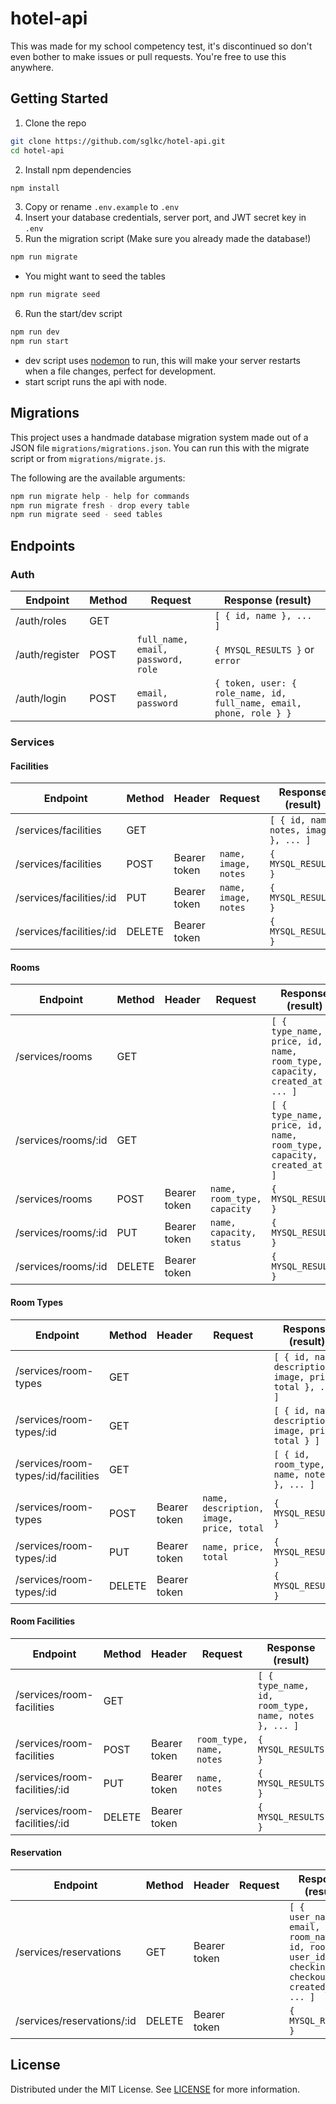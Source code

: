 # hotel-api

This was made for my school competency test, it's discontinued so don't even bother to make issues or pull requests. You're free to use this anywhere.

## Getting Started

1.  Clone the repo

```sh
git clone https://github.com/sglkc/hotel-api.git
cd hotel-api
```

2.  Install npm dependencies

```sh
npm install
```

3.  Copy or rename `.env.example` to `.env`
4.  Insert your database credentials, server port, and JWT secret key in `.env`
5.  Run the migration script (Make sure you already made the database!)

```sh
npm run migrate
```

-   You might want to seed the tables

```sh
npm run migrate seed
```

6.  Run the start/dev script

```sh
npm run dev
npm run start
```

-   dev script uses [nodemon](https://nodemon.io/) to run, this will make your server restarts when a file changes, perfect for development.
-   start script runs the api with node.

## Migrations

This project uses a handmade database migration system made out of a JSON file `migrations/migrations.json`. You can run this with the migrate script or from `migrations/migrate.js`.

The following are the available arguments:

```sh
npm run migrate help - help for commands
npm run migrate fresh - drop every table
npm run migrate seed - seed tables
```

## Endpoints

### Auth

| Endpoint       | Method | Request                            | Response (result)                                                   |
| -------------- | ------ | ---------------------------------- | ------------------------------------------------------------------- |
| /auth/roles    | GET    |                                    | `[ { id, name }, ... ]`                                             |
| /auth/register | POST   | `full_name, email, password, role` | `{ MYSQL_RESULTS }` or `error`                                      |
| /auth/login    | POST   | `email, password`                  | `{ token, user: { role_name, id, full_name, email, phone, role } }` |

### Services

#### Facilities

| Endpoint                 | Method | Header       | Request              | Response (result)                     |
| ------------------------ | ------ | ------------ | -------------------- | ------------------------------------- |
| /services/facilities     | GET    |              |                      | `[ { id, name, notes, image }, ... ]` |
| /services/facilities     | POST   | Bearer token | `name, image, notes` | `{ MYSQL_RESULTS }`                   |
| /services/facilities/:id | PUT    | Bearer token | `name, image, notes` | `{ MYSQL_RESULTS }`                   |
| /services/facilities/:id | DELETE | Bearer token |                      | `{ MYSQL_RESULTS }`                   |

#### Rooms

| Endpoint            | Method | Header       | Request                     | Response (result)                                                          |
| ------------------- | ------ | ------------ | --------------------------- | -------------------------------------------------------------------------- |
| /services/rooms     | GET    |              |                             | `[ { type_name, price, id, name, room_type, capacity, created_at }, ... ]` |
| /services/rooms/:id | GET    |              |                             | `[ { type_name, price, id, name, room_type, capacity, created_at } ]`      |
| /services/rooms     | POST   | Bearer token | `name, room_type, capacity` | `{ MYSQL_RESULTS }`                                                        |
| /services/rooms/:id | PUT    | Bearer token | `name, capacity, status`    | `{ MYSQL_RESULTS }`                                                        |
| /services/rooms/:id | DELETE | Bearer token |                             | `{ MYSQL_RESULTS }`                                                        |

#### Room Types

| Endpoint                            | Method | Header       | Request                                  | Response (result)                                         |
| ----------------------------------- | ------ | ------------ | ---------------------------------------- | --------------------------------------------------------- |
| /services/room-types                | GET    |              |                                          | `[ { id, name, description, image, price, total }, ... ]` |
| /services/room-types/:id            | GET    |              |                                          | `[ { id, name, description, image, price, total } ]`      |
| /services/room-types/:id/facilities | GET    |              |                                          | `[ { id, room_type, name, notes }, ... ]`                 |
| /services/room-types                | POST   | Bearer token | `name, description, image, price, total` | `{ MYSQL_RESULTS }`                                       |
| /services/room-types/:id            | PUT    | Bearer token | `name, price, total`                     | `{ MYSQL_RESULTS }`                                       |
| /services/room-types/:id            | DELETE | Bearer token |                                          | `{ MYSQL_RESULTS }`                                       |

#### Room Facilities

| Endpoint                      | Method | Header       | Request                  | Response (result)                                    |
| ----------------------------- | ------ | ------------ | ------------------------ | ---------------------------------------------------- |
| /services/room-facilities     | GET    |              |                          | `[ { type_name, id, room_type, name, notes }, ... ]` |
| /services/room-facilities     | POST   | Bearer token | `room_type, name, notes` | `{ MYSQL_RESULTS }`                                  |
| /services/room-facilities/:id | PUT    | Bearer token | `name, notes`            | `{ MYSQL_RESULTS }`                                  |
| /services/room-facilities/:id | DELETE | Bearer token |                          | `{ MYSQL_RESULTS }`                                  |

#### Reservation

| Endpoint                   | Method | Header       | Request | Response (result)                                                                                      |
| -------------------------- | ------ | ------------ | ------- | ------------------------------------------------------------------------------------------------------ |
| /services/reservations     | GET    | Bearer token |         | `[ { user_name, email, phone, room_name, id, room_id, user_id, checkin, checkout, created_at }, ... ]` |
| /services/reservations/:id | DELETE | Bearer token |         | `{ MYSQL_RESULTS }`                                                                                    |

## License

Distributed under the MIT License. See [LICENSE](LICENSE) for more information.
